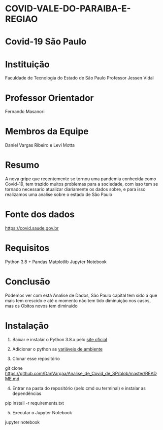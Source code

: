# COVID-VALE-DO-PARAIBA-E-REGIAO
# Covid-19 São Paulo

# Instituição
Faculdade de Tecnologia do Estado de São Paulo Professor Jessen Vidal

# Professor Orientador
Fernando Masanori

# Membros da Equipe
Daniel Vargas Ribeiro e Levi Motta

# Resumo
A nova gripe que recentemente se tornou uma pandemia conhecida como Covid-19, tem trazido muitos problemas para a sociedade, com isso tem se tornado necessario atualizar diariamente os dados sobre, e para isso realizamos uma analise sobre o estado de São Paulo

# Fonte dos dados
https://covid.saude.gov.br

# Requisitos
Python 3.8 +
Pandas
Matplotlib
Jupyter Notebook

# Conclusão
Podemos ver com está Analise de Dados, São Paulo capital tem sido a que mais tem crescido e até o momento não tem tido diminuição nos casos, mas os Obitos novos tem diminuido

# Instalação
1. Baixar e instalar o Python 3.8.x pelo [site oficial](https://www.python.org/downloads/)

2. Adicionar o python as [variáveis de ambiente](https://datatofish.com/add-python-to-windows-path/)

3. Clonar esse repositório 

git clone https://github.com/DanVargaa/Analise_de_Covid_de_SP/blob/master/README.md

4. Entrar na pasta do repositório (pelo cmd ou terminal) e instalar as dependências

pip install -r requirements.txt

5. Executar o Jupyter Notebook

jupyter notebook
